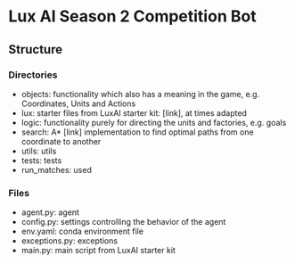 # Lux AI Season 2 Competition Bot

## Structure
### Directories
- objects: functionality which also has a meaning in the game, e.g. Coordinates, Units and Actions
- lux: starter files from LuxAI starter kit: [link], at times adapted
- logic: functionality purely for directing the units and factories, e.g. goals
- search: A* [link] implementation to find optimal paths from one coordinate to another
- utils: utils
- tests: tests
- run_matches: used

### Files
- agent.py: agent
- config.py: settings controlling the behavior of the agent
- env.yaml: conda environment file
- exceptions.py: exceptions
- main.py: main script from LuxAI starter kit
